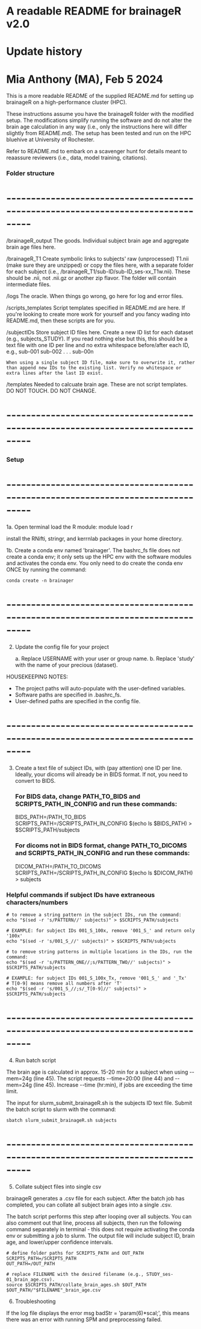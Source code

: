 # A readable README for brainageR v2.0

# Update history
# Mia Anthony (MA), Feb 5 2024

This is a more readable README of the supplied README.md for setting up brainageR on a high-performance cluster (HPC).

These instructions assume you have the brainageR folder with the modified setup. The modifications simplify running the software and do not alter the brain age calculation in any way (i.e., only the instructions here will differ slightly from README.md). The setup has been tested and run on the HPC bluehive at University of Rochester.

Refer to README.md to embark on a scavenger hunt for details meant to reaassure reviewers (i.e., data, model training, citations).


### Folder structure
# ---------------------------------------------------------------------------------
/brainageR_output
	The goods. Individual subject brain age and aggregate brain age files here.

/brainageR_T1
 	Create symbolic links to subjects' raw (unprocessed) T1.nii (make sure they are unzipped) or copy the files here, with a separate folder for each subject (i.e., /brainageR_T1/sub-ID/sub-ID_ses-xx_T1w.nii). These should be .nii, not .nii.gz or another zip flavor. The folder will contain intermediate files.

/logs
	The oracle. When things go wrong, go here for log and error files.

/scripts_templates
	Script templates specified in README.md are here. If you're looking to create more work for yourself and you fancy wading into README.md, then these scripts are for you.

/subjectIDs
	Store subject ID files here. Create a new ID list for each dataset (e.g., subjects_STUDY).
	If you read nothing else but this, this should be a text file with one ID per line and no extra whitespace before/after each ID, e.g.,
	sub-001
	sub-002
	.
	.
	.
	sub-00n

	When using a single subject ID file, make sure to overwrite it, rather than append new IDs to the existing list. Verify no whitespace or extra lines after the last ID exist.

/templates
	Needed to calcuate brain age. These are not script templates. DO NOT TOUCH. DO NOT CHANGE.
# ---------------------------------------------------------------------------------


### Setup
# ---------------------------------------------------------------------------------
1a. Open terminal load the R module:
module load r


 install the RNifti, stringr, and kerrnlab packages in your home directory.

1b. Create a conda env named 'brainager'. The bashrc_fs file does not create a conda env; it only sets up the HPC env with the software modules and activates the conda env. You only need to do create the conda env ONCE by running the command:

	conda create -n brainager

# ---------------------------------------------------------------------------------
2. Update the config file for your project

	a. Replace USERNAME with your user or group name.
	b. Replace 'study' with the name of your precious (dataset).

HOUSEKEEPING NOTES:
- The project paths will auto-populate with the user-defined variables.
- Software paths are specified in .bashrc_fs.
- User-defined paths are specified in the config file.
# ---------------------------------------------------------------------------------
3. Create a text file of subject IDs, with (pay attention) one ID per line. Ideally, your dicoms will already be in BIDS format. If not, you need to convert to BIDS.

	### For BIDS data, change PATH_TO_BIDS and SCRIPTS_PATH_IN_CONFIG and run these commands:

	BIDS_PATH=/PATH_TO_BIDS
	SCRIPTS_PATH=/SCRIPTS_PATH_IN_CONFIG
	$(echo ls $BIDS_PATH) > $SCRIPTS_PATH/subjects

	### For dicoms not in BIDS format, change PATH_TO_DICOMS and SCRIPTS_PATH_IN_CONFIG and run these commands:

	DICOM_PATH=/PATH_TO_DICOMS
	SCRIPTS_PATH=/SCRIPTS_PATH_IN_CONFIG
	$(echo ls $DICOM_PATH) > subjects

### Helpful commands if subject IDs have extraneous characters/numbers

	# to remove a string pattern in the subject IDs, run the command:
	echo "$(sed -r 's/PATTERN//' subjects)" > $SCRIPTS_PATH/subjects

	# EXAMPLE: for subject IDs 001_S_100x, remove '001_S_' and return only '100x'
	echo "$(sed -r 's/001_S_//' subjects)" > $SCRIPTS_PATH/subjects

	# to remove string patterns in multiple locations in the IDs, run the command:
	echo "$(sed -r 's/PATTERN_ONE//;s/PATTERN_TWO//' subjects)" > $SCRIPTS_PATH/subjects

	# EXAMPLE: for subject IDs 001_S_100x_Tx, remove '001_S_' and '_Tx'
	# T[0-9] means remove all numbers after 'T'
	echo "$(sed -r 's/001_S_//;s/_T[0-9]//' subjects)" > $SCRIPTS_PATH/subjects
# ---------------------------------------------------------------------------------
4. Run batch script

The brain age is calculated in approx. 15-20 min for a subject when using --mem=24g (line 45). The script requests --time=20:00 (line 44) and --mem=24g (line 45). Increase --time (hr:min), if jobs are exceeding the time limit.

The input for slurm_submit_brainageR.sh is the subjects ID text file. Submit the batch script to slurm with the command:

	sbatch slurm_submit_brainageR.sh subjects
# ---------------------------------------------------------------------------------
5. Collate subject files into single csv

brainageR generates a .csv file for each subject. After the batch job has completed, you can collate all subject brain ages into a single .csv.

The batch script performs this step after looping over all subjects. You can also comment out that line, process all subjects, then run the following command separately in terminal - this does not require activating the conda env or submitting a job to slurm. The output file will include subject ID, brain age, and lower/upper confidence intervals.

	# define folder paths for SCRIPTS_PATH and OUT_PATH
	SCRIPTS_PATH=/SCRIPTS_PATH
	OUT_PATH=/OUT_PATH

	# replace FILENAME with the desired filename (e.g., STUDY_ses-01_brain_age.csv).
	source $SCRIPTS_PATH/collate_brain_ages.sh $OUT_PATH $OUT_PATH/"$FILENAME"_brain_age.csv

6. Troubleshooting

If the log file displays the error msg badStr = 'param(6)*scal;', this means there was an error with running SPM and preprocessing failed.
